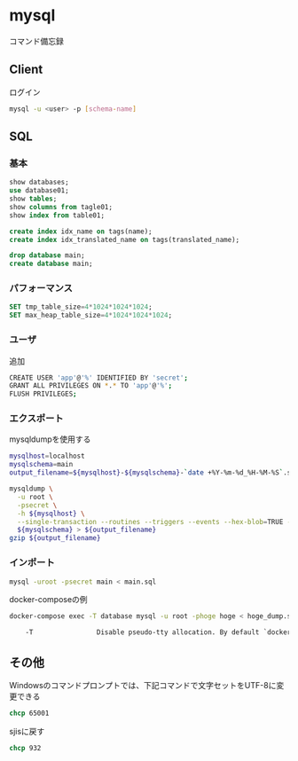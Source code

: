 # mysql

コマンド備忘録

## Client

ログイン

```bash
mysql -u <user> -p [schema-name]
```

## SQL

### 基本

```sql
show databases;
use database01;
show tables;
show columns from tagle01;
show index from table01;

create index idx_name on tags(name);
create index idx_translated_name on tags(translated_name);

drop database main;
create database main;
```

### パフォーマンス

```sql
SET tmp_table_size=4*1024*1024*1024;
SET max_heap_table_size=4*1024*1024*1024;
```

### ユーザ

追加

```bash
CREATE USER 'app'@'%' IDENTIFIED BY 'secret';
GRANT ALL PRIVILEGES ON *.* TO 'app'@'%';
FLUSH PRIVILEGES;
```

### エクスポート

mysqldumpを使用する

```bash
mysqlhost=localhost
mysqlschema=main
output_filename=${mysqlhost}-${mysqlschema}-`date +%Y-%m-%d_%H-%M-%S`.sql

mysqldump \
  -u root \
  -psecret \
  -h ${mysqlhost} \
  --single-transaction --routines --triggers --events --hex-blob=TRUE --lock-tables=FALSE \
  ${mysqlschema} > ${output_filename}
gzip ${output_filename}
```

### インポート

```bash
mysql -uroot -psecret main < main.sql
```

docker-composeの例

```bash
docker-compose exec -T database mysql -u root -phoge hoge < hoge_dump.sql
```

```txt
    -T                Disable pseudo-tty allocation. By default `docker-compose exec` allocates a TTY.
```

## その他

Windowsのコマンドプロンプトでは、下記コマンドで文字セットをUTF-8に変更できる

```bat
chcp 65001
```

sjisに戻す

```bat
chcp 932
```
